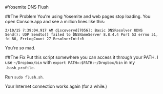 #Yosemite DNS Flush

##The Problem
You're using Yosemite and web pages stop loading. You open Console.app and see a million lines like this:

```
2/10/15 7:39:04.917 AM discoveryd[7056]: Basic DNSResolver UDNS Send(): UDP Sendto() failed to DNSNameServer 8.8.4.4 Port 53 errno 51, fd 80, ErrLogCount 27 ResolverIntf:0
```

You're _so_ mad.

##The Fix
Put this script somewhere you can access it through your PATH. I use `~/Dropbox/bin` with `export PATH=:$PATH:~/Dropbox/bin` in my `.bash_profile`.

Run `sudo flush.sh`.

Your Internet connection works again (for a while.)
